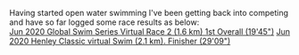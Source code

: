 Having started open water swimming I've been getting back into competing and have so far logged some race results as below: <br>
[Jun 2020 Global Swim Series Virtual Race 2 (1.6 km) 1st Overall (19'45")](https://globalswimseries.com/wp-content/uploads/2020/07/GSS-VR2-1.6km-Results.pdf)
[Jun 2020 Henley Classic virtual Swim (2.1 km). Finisher (29'09")](https://www.strava.com/activities/3667963534)
